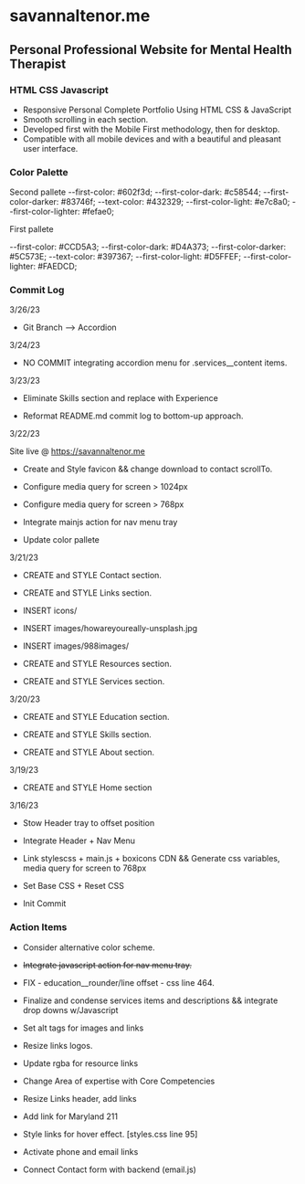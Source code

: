 # savannaltenor.me

## Personal Professional Website for Mental Health Therapist

### HTML CSS Javascript

- Responsive Personal Complete Portfolio Using HTML CSS & JavaScript
- Smooth scrolling in each section.
- Developed first with the Mobile First methodology, then for desktop.
- Compatible with all mobile devices and with a beautiful and pleasant user interface.

### Color Palette

Second pallete
  --first-color: #602f3d;
  --first-color-dark: #c58544;
  --first-color-darker: #83746f;
  --text-color: #432329;
  --first-color-light: #e7c8a0;
  --first-color-lighter: #fefae0;

First pallete

  --first-color: #CCD5A3;
  --first-color-dark: #D4A373;
  --first-color-darker: #5C573E;
  --text-color: #397367;
  --first-color-light: #D5FFEF;
  --first-color-lighter: #FAEDCD;

### Commit Log

3/26/23

- Git Branch --> Accordion

3/24/23

- NO COMMIT integrating accordion menu for .services__content items.

3/23/23

- Eliminate Skills section and replace with Experience

- Reformat README.md commit log to bottom-up approach. 

3/22/23

Site live @ <https://savannaltenor.me>

- Create and Style favicon && change download to contact scrollTo.

- Configure media query for screen > 1024px

- Configure media query for screen > 768px

- Integrate mainjs action for nav menu tray

- Update color pallete

3/21/23

- CREATE and STYLE Contact section.

- CREATE and STYLE Links section.

- INSERT icons/

- INSERT images/howareyoureally-unsplash.jpg

- INSERT images/988images/

- CREATE and STYLE Resources section.

- CREATE and STYLE Services section.

3/20/23

- CREATE and STYLE Education section.

- CREATE and STYLE Skills section.

- CREATE and STYLE About section.

3/19/23

- CREATE and STYLE Home section

3/16/23

- Stow Header tray to offset position

- Integrate Header + Nav Menu

- Link stylescss + main.js + boxicons CDN && Generate css  variables, media query for screen to 768px

- Set Base CSS + Reset CSS

- Init Commit

### Action Items

- Consider alternative color scheme.

- ~~Integrate javascript action for nav menu tray.~~

- FIX - education__rounder/line offset - css line 464.

- Finalize and condense services items and descriptions && integrate drop downs w/Javascript

- Set alt tags for images and links

- Resize links logos.

- Update rgba for resource links

- Change Area of expertise with Core Competencies

- Resize Links header, add links

- Add link for Maryland 211

- Style links for hover effect. [styles.css line 95]

- Activate phone and email links

- Connect Contact form with backend (email.js)
